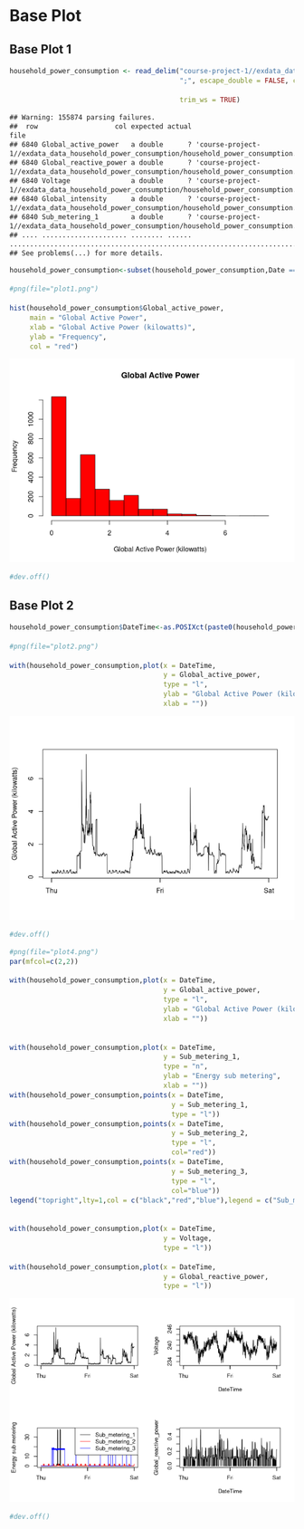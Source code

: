 Base Plot
================

Base Plot 1
-----------

``` r
household_power_consumption <- read_delim("course-project-1//exdata_data_household_power_consumption/household_power_consumption.txt", 
                                          ";", escape_double = FALSE, col_types = cols(Date = col_datetime(format = "%d/%m/%Y "), 
                                                                                       Time = col_time(format = "%H:%M:%S")), 
                                          trim_ws = TRUE)
```

    ## Warning: 155874 parsing failures.
    ##  row                   col expected actual                                                                                        file
    ## 6840 Global_active_power   a double      ? 'course-project-1//exdata_data_household_power_consumption/household_power_consumption.txt'
    ## 6840 Global_reactive_power a double      ? 'course-project-1//exdata_data_household_power_consumption/household_power_consumption.txt'
    ## 6840 Voltage               a double      ? 'course-project-1//exdata_data_household_power_consumption/household_power_consumption.txt'
    ## 6840 Global_intensity      a double      ? 'course-project-1//exdata_data_household_power_consumption/household_power_consumption.txt'
    ## 6840 Sub_metering_1        a double      ? 'course-project-1//exdata_data_household_power_consumption/household_power_consumption.txt'
    ## .... ..................... ........ ...... ...........................................................................................
    ## See problems(...) for more details.

``` r
household_power_consumption<-subset(household_power_consumption,Date == "2007-02-01" | Date == "2007-02-02")

#png(file="plot1.png")

hist(household_power_consumption$Global_active_power,
     main = "Global Active Power",
     xlab = "Global Active Power (kilowatts)", 
     ylab = "Frequency",
     col = "red")
```

![](basePlot_files/figure-gfm/unnamed-chunk-1-1.png)<!-- -->

``` r
#dev.off() 
```

Base Plot 2
-----------

``` r
household_power_consumption$DateTime<-as.POSIXct(paste0(household_power_consumption$Date," ",household_power_consumption$Time))

#png(file="plot2.png")

with(household_power_consumption,plot(x = DateTime,
                                      y = Global_active_power,
                                      type = "l",
                                      ylab = "Global Active Power (kilowatts)",
                                      xlab = ""))
```

![](basePlot_files/figure-gfm/unnamed-chunk-2-1.png)<!-- -->

``` r
#dev.off() 
```

``` r
#png(file="plot4.png")
par(mfcol=c(2,2))

with(household_power_consumption,plot(x = DateTime,
                                      y = Global_active_power,
                                      type = "l",
                                      ylab = "Global Active Power (kilowatts)",
                                      xlab = ""))


with(household_power_consumption,plot(x = DateTime,
                                      y = Sub_metering_1,
                                      type = "n",
                                      ylab = "Energy sub metering",
                                      xlab = ""))
with(household_power_consumption,points(x = DateTime,
                                        y = Sub_metering_1,
                                        type = "l"))
with(household_power_consumption,points(x = DateTime,
                                        y = Sub_metering_2,
                                        type = "l",
                                        col="red"))
with(household_power_consumption,points(x = DateTime,
                                        y = Sub_metering_3,
                                        type = "l",
                                        col="blue"))
legend("topright",lty=1,col = c("black","red","blue"),legend = c("Sub_metering_1","Sub_metering_2","Sub_metering_3"))


with(household_power_consumption,plot(x = DateTime,
                                      y = Voltage,
                                      type = "l"))

with(household_power_consumption,plot(x = DateTime,
                                      y = Global_reactive_power,
                                      type = "l"))
```

![](basePlot_files/figure-gfm/unnamed-chunk-3-1.png)<!-- -->

``` r
#dev.off() 
```
